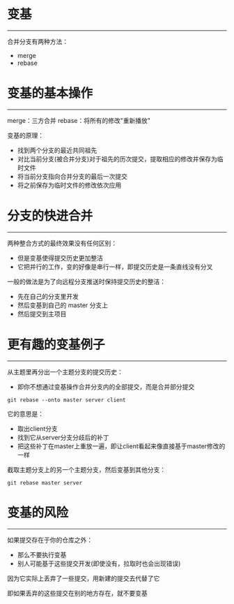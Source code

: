 # 变基
---

合并分支有两种方法：
- merge
- rebase

# 变基的基本操作
---

merge：三方合并
rebase：将所有的修改"重新播放"

变基的原理：
- 找到两个分支的最近共同祖先
- 对比当前分支(被合并分支)对于祖先的历次提交，提取相应的修改并保存为临时文件
- 将当前分支指向合并分支的最后一次提交
- 将之前保存为临时文件的修改依次应用

# 分支的快进合并
---

两种整合方式的最终效果没有任何区别：
- 但是变基使得提交历史更加整洁
- 它把并行的工作，变的好像是串行一样，即提交历史是一条直线没有分叉

一般的做法是为了向远程分支推送时保持提交历史的整洁：
- 先在自己的分支里开发
- 然后变基到自己的 master 分支上
- 然后提交到主项目

# 更有趣的变基例子
---

从主题里再分出一个主题分支的提交历史：
- 即你不想通过变基操作合并分支内的全部提交，而是合并部分提交
```
git rebase --onto master server client
```

它的意思是：
- 取出client分支
- 找到它从server分支分歧后的补丁
- 把这些补丁在master上重放一遍，即让client看起来像直接基于master修改的一样

截取主题分支上的另一个主题分支，然后变基到其他分支：
```
git rebase master server
```

# 变基的风险
---

如果提交存在于你的仓库之外：
- 那么不要执行变基
- 别人可能基于这些提交开发(即使没有，拉取时也会出现错误)

因为它实际上丢弃了一些提交，用新建的提交去代替了它

即如果丢弃的这些提交在别的地方存在，就不要变基